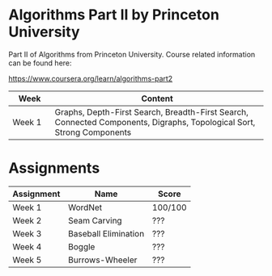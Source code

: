 # Algorithms Part II by Princeton University
 
Part II of Algorithms from Princeton University. Course related information can be found here:

https://www.coursera.org/learn/algorithms-part2

⠀Week⠀                | Content |
| --- | --- |
| Week 1 | Graphs, Depth-First Search, Breadth-First Search, Connected Components, Digraphs, Topological Sort, Strong Components |

# Assignments

| Assignment | Name | Score |
| --- | --- | --- |
| Week 1 | WordNet | 100/100 |
| Week 2 | Seam Carving | ??? |
| Week 3 | Baseball Elimination | ??? |
| Week 4 | Boggle | ??? |
| Week 5 | Burrows-Wheeler | ??? | 
